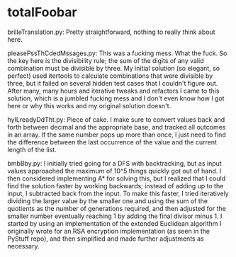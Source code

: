 # totalFoobar

brilleTranslation.py:
Pretty straightforward, nothing to really think about here.

pleasePssThCdedMssages.py:
This was a fucking mess. What the fuck. So the key here is the divisibility rule; the sum of the digits of any valid combination must be divisible by three. My initial solution (so elegant, so perfect) used itertools to calculate combinations that were divisible by three, but it failed on several hidden test cases that I couldn't figure out. After many, many hours and iterative tweaks and refactors I came to this solution, which is a jumbled fucking mess and I don't even know how I got here or why this works and my original solution doesn't.

hyILreadyDdTht.py:
Piece of cake. I make sure to convert values back and forth between decimal and the appropriate base, and tracked all outcomes in an array. If the same number pops up more than once, I just need to find the difference between the last occurrence of the value and the current length of the list.

bmbBby.py:
I initially tried going for a DFS with backtracking, but as input values approached the maximum of 10^5 things quickly got out of hand. I then considered implementing A* for solving this, but I realized that I could find the solution faster by working backwards; instead of adding up to the input, I subtracted back from the input. To make this faster, I tried iteratively dividing the larger value by the smaller one and using the sum of the quotients as the number of generations required, and then adjusted for the smaller number eventually reaching 1 by adding the final divisor minus 1. I started by using an implementation of the extended Euclidean algorithm I originally wrote for an RSA encryption implementation (as seen in the PyStuff repo), and then simplified and made further adjustments as necessary.
